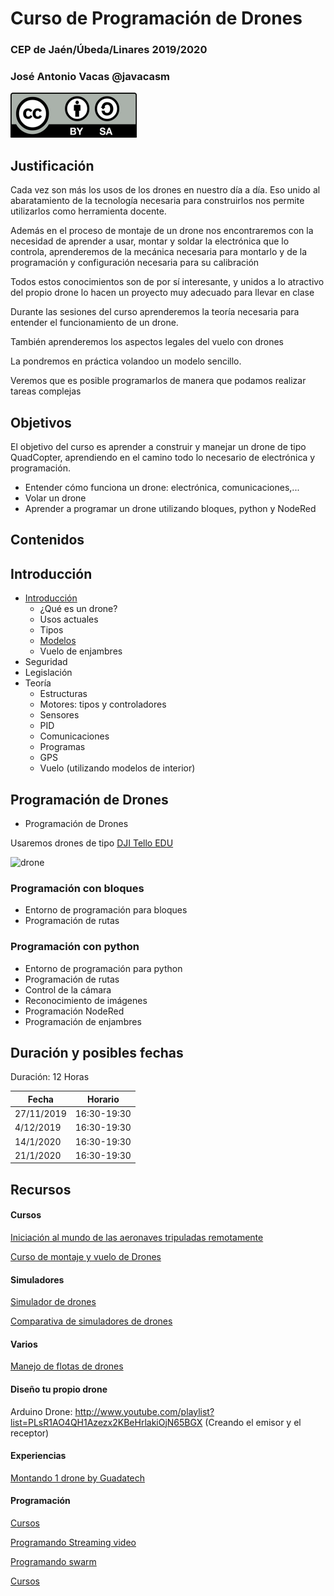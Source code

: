 # Curso de Programación de Drones

### CEP de Jaén/Úbeda/Linares 2019/2020

### José Antonio Vacas @javacasm

![CC](./images/Licencia_CC_peque.png)

## Justificación

Cada vez son más los usos de los drones en nuestro día a día. Eso unido al abaratamiento de la tecnología necesaria para construirlos nos permite utilizarlos como herramienta docente.

Además en el proceso de montaje de un drone nos encontraremos con  la necesidad de aprender a usar, montar y soldar la electrónica que lo controla, aprenderemos de la mecánica necesaria para montarlo y de la programación y configuración necesaria para su calibración

Todos estos conocimientos son de por sí interesante, y unidos a lo atractivo del propio drone lo hacen un proyecto muy adecuado para llevar en clase

Durante las sesiones del curso aprenderemos la teoría necesaria para entender el funcionamiento de un drone.
 
También aprenderemos los aspectos legales del vuelo con drones

La pondremos en práctica volandoo un modelo sencillo.

Veremos que es posible programarlos de manera que podamos realizar tareas complejas

## Objetivos

El objetivo del curso es aprender a construir y manejar un drone de tipo QuadCopter, aprendiendo en el camino todo lo necesario de electrónica y programación.

* Entender cómo funciona un drone: electrónica, comunicaciones,...
* Volar un drone
* Aprender a programar un drone utilizando bloques, python y NodeRed

## Contenidos

## Introducción
* [Introducción](./Introduccion.md)
  * ¿Qué es un drone?
  * Usos actuales
  * Tipos
  * [Modelos](./modelos.md)
  * Vuelo de enjambres
* Seguridad
* Legislación
* Teoría
  * Estructuras
  * Motores: tipos y controladores
  * Sensores
  * PID
  * Comunicaciones
  * Programas
  * GPS
  * Vuelo (utilizando modelos de interior)

## Programación de Drones

* Programación de Drones

Usaremos drones de tipo [DJI Tello EDU](./DJITelloEdu.md)

![drone](https://ae01.alicdn.com/kf/HTB1YG5UafjsK1Rjy1Xaq6zispXao/DJI-Tello-C-mara-Drone-EDU-versi-n-programable-Drone-con-la-codificaci-n-de-la.jpg_640x640.jpg)


### Programación con bloques

* Entorno de programación para bloques
* Programación de rutas

### Programación con python

* Entorno de programación para python
* Programación de rutas
* Control de la cámara
* Reconocimiento de imágenes
* Programación NodeRed
* Programación de enjambres

## Duración y posibles fechas

Duración: 12 Horas

|Fecha|Horario
|---|---
|27/11/2019|16:30-19:30
|4/12/2019|16:30-19:30
|14/1/2020|16:30-19:30
|21/1/2020|16:30-19:30

## Recursos

#### Cursos

[Iniciación al mundo de las aeronaves tripuladas remotamente](https://miriadax.net/web/iniciacion-al-mundo-de-las-aeronaves-tripuladas-en-remoto-drones-)

[Curso de montaje y vuelo de Drones](http://deflydrone.com/blog/23-proximo-curso-taller-fabricacion-de-drones-en-barcelona)

#### Simuladores

[Simulador de drones](https://fpv-freerider.itch.io/?cn=cmVwbHk%3D)

[Comparativa de simuladores de drones](http://www.dronethusiast.com/simulador-de-drones/)

#### Varios

[Manejo de flotas de drones](https://www.hackster.io/ryan-moore/manage-a-fleet-of-drones-cf9956)

#### Diseño tu propio drone

Arduino Drone: http://www.youtube.com/playlist?list=PLsR1AO4QH1Azezx2KBeHrlakiOjN65BGX
(Creando el emisor y el receptor)

#### Experiencias

[Montando 1 drone by Guadatech](http://www.guadatech.com/construyendo-un-drone/)

#### Programación

[Cursos](https://learn.droneblocks.io/courses/291350/lectures/4483399)

[Programando Streaming video](https://www.youtube.com/watch?v=kcXN7CYgQ0g)

[Programando swarm](https://www.youtube.com/watch?v=WWF3QB5-Jo0)

[Cursos](https://learn.droneblocks.io/p/advanced-tello-programming-with-droneblocks-purchased?csidebar=false&currency=USD&final_price=0&is_recurring=false&payment_method=stripe&purchased=795648&purchased_at=1553110732&purchased_course_id=369052&purchased_list_price=0&sale_id=26885109&tax_charge=0&user_id=21766154)

